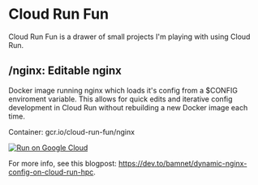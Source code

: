 # Cloud Run Fun

Cloud Run Fun is a drawer of small projects I'm playing with using Cloud Run.

## /nginx: Editable nginx 

Docker image running nginx which loads it's config from a $CONFIG enviroment variable. This allows for quick edits and iterative config development in Cloud Run without rebuilding a new Docker image each time.

Container: gcr.io/cloud-run-fun/nginx

[![Run on Google Cloud](https://deploy.cloud.run/button.svg)](https://console.cloud.google.com/run/create?image=gcr.io%2Fcloud-run-fun%2Fnginx:latest)

For more info, see this blogpost: https://dev.to/bamnet/dynamic-nginx-config-on-cloud-run-hpc.